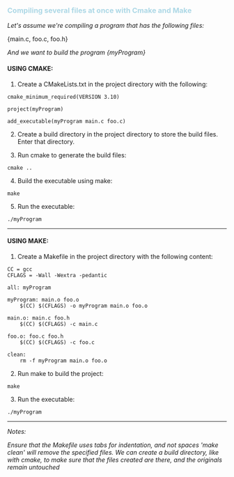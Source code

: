 
### <span style="color: lightblue;">Compiling several files at once with Cmake and Make</span>

_Let's assume we're compiling a program that has the following files:_

{main.c, foo.c, foo.h}

_And we want to build the program {myProgram}_

#### USING CMAKE:

1. Create a CMakeLists.txt in the project directory with the following:
```
cmake_minimum_required(VERSION 3.10)

project(myProgram)

add_executable(myProgram main.c foo.c)
```

2. Create a build directory in the project directory to store the build files. Enter that directory.

3. Run cmake to generate the build files:
```
cmake ..
```

4. Build the executable using make:
```
make
```
5. Run the executable:
```
./myProgram
```
---
#### USING MAKE:

1. Create a Makefile in the project directory with the following content:
```
CC = gcc
CFLAGS = -Wall -Wextra -pedantic

all: myProgram

myProgram: main.o foo.o
    $(CC) $(CFLAGS) -o myProgram main.o foo.o

main.o: main.c foo.h
    $(CC) $(CFLAGS) -c main.c

foo.o: foo.c foo.h
    $(CC) $(CFLAGS) -c foo.c

clean:
    rm -f myProgram main.o foo.o
```

2. Run make to build the project:
```
make
```

3. Run the executable:
```
./myProgram
```
---

_Notes:_

_Ensure that the Makefile uses tabs for indentation, and not spaces_
_'make clean' will remove the specified files. We can create a build directory, like with cmake, to make sure that the files created are there, and the originals remain untouched_